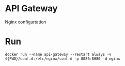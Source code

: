 # API Gateway

Nginx configurtation  

# Run

```
docker run --name api-gateway --restart always -v ${PWD}/conf.d:/etc/nginx/conf.d -p 8080:8080 -d nginx
```


